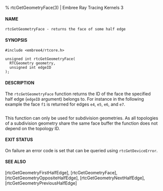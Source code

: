 % rtcGetGeometryFace(3) | Embree Ray Tracing Kernels 3

#### NAME

    rtcGetGeometryFace - returns the face of some half edge

#### SYNOPSIS

    #include <embree4/rtcore.h>

    unsigned int rtcGetGeometryFace(
      RTCGeometry geometry,
      unsigned int edgeID
    );

#### DESCRIPTION

The `rtcGetGeometryFace` function returns the ID of the face the
specified half edge (`edgeID` argument) belongs to. For instance in
the following example the face `f1` is returned for edges `e4`,
`e5`, `e6`, and `e7`.

``` {image=imgHalfEdges}
```

This function can only be used for subdivision geometries. As all
topologies of a subdivision geometry share the same face buffer the
function does not depend on the topology ID.

#### EXIT STATUS

On failure an error code is set that can be queried using
`rtcGetDeviceError`.

#### SEE ALSO

[rtcGetGeometryFirstHalfEdge], [rtcGetGeometryFace], [rtcGetGeometryOppositeHalfEdge],
[rtcGetGeometryNextHalfEdge], [rtcGetGeometryPreviousHalfEdge]

